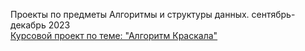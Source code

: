 Проекты по предметы Алгоритмы и структуры данных. сентябрь-декабрь 2023  
[Курсовой проект по теме: "Алгоритм Краскала"](https://github.com/KTerminasov/ETU-Projects/tree/a1f2cbf955a23319dc579aca08155d57e5d5fb0f/Algorithms%20and%20data%20structures/Course_Work)
